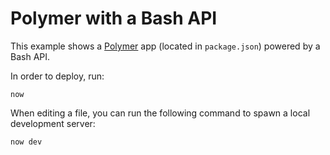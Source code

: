# Polymer with a Bash API

This example shows a [Polymer](https://polymer-library.polymer-project.org/3.0/api/) app (located in `package.json`) powered by a Bash API.

In order to deploy, run:

```
now
```

When editing a file, you can run the following command to spawn a local development server:

```
now dev
```
